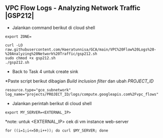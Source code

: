 **VPC Flow Logs - Analyzing Network Traffic |GSP212|**
-
- Jalankan command berikut di cloud shell
```
export ZONE=
```
```
curl -LO raw.githubusercontent.com/Haeratunnisa/GCA/main/VPC%20Flow%20Logs%20-%20Analyzing%20Network%20Traffic/gsp212.sh
sudo chmod +x gsp212.sh
./gsp212.sh
```
- Back to Task 4 untuk create sink

*Paste script berikut dibagian _Build inclusion filter_ dan ubah _PROJECT_ID_
```
resource.type="gce_subnetwork"
log_name="projects/PROJECT_ID/logs/compute.googleapis.com%2Fvpc_flows"
```
- Jalankan perintah berikut di cloud shell
```
export MY_SERVER=<EXTERNAL_IP>
```
*note: untuk <EXTERNAL_IP> cek di vm instance web-server 
```
for ((i=1;i<=50;i++)); do curl $MY_SERVER; done
